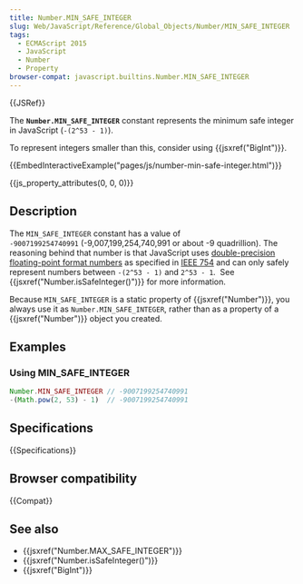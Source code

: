 ```yaml
---
title: Number.MIN_SAFE_INTEGER
slug: Web/JavaScript/Reference/Global_Objects/Number/MIN_SAFE_INTEGER
tags:
  - ECMAScript 2015
  - JavaScript
  - Number
  - Property
browser-compat: javascript.builtins.Number.MIN_SAFE_INTEGER
---
```

{{JSRef}}

The **`Number.MIN_SAFE_INTEGER`** constant represents the minimum safe integer
in JavaScript (`-(2^53 - 1)`).

To represent integers smaller than this, consider using
{{jsxref("BigInt")}}.

{{EmbedInteractiveExample("pages/js/number-min-safe-integer.html")}}

{{js_property_attributes(0, 0, 0)}}

## Description

The `MIN_SAFE_INTEGER` constant has a value of
`-9007199254740991` (-9,007,199,254,740,991 or about -9 quadrillion). The
reasoning behind that number is that JavaScript uses
[double-precision floating-point format numbers](https://en.wikipedia.org/wiki/Double_precision_floating-point_format)
as specified in [IEEE 754](https://en.wikipedia.org/wiki/IEEE_floating_point)
and can only safely represent numbers between `-(2^53 - 1)` and `2^53 - 1`.  See
{{jsxref("Number.isSafeInteger()")}} for more information.

Because `MIN_SAFE_INTEGER` is a static property of {{jsxref("Number")}},
you always use it as `Number.MIN_SAFE_INTEGER`, rather than as a property of a
{{jsxref("Number")}} object you created.

## Examples

### Using MIN_SAFE_INTEGER

```js
Number.MIN_SAFE_INTEGER // -9007199254740991
-(Math.pow(2, 53) - 1)  // -9007199254740991
```

## Specifications

{{Specifications}}

## Browser compatibility

{{Compat}}

## See also

- {{jsxref("Number.MAX_SAFE_INTEGER")}}
- {{jsxref("Number.isSafeInteger()")}}
- {{jsxref("BigInt")}}
